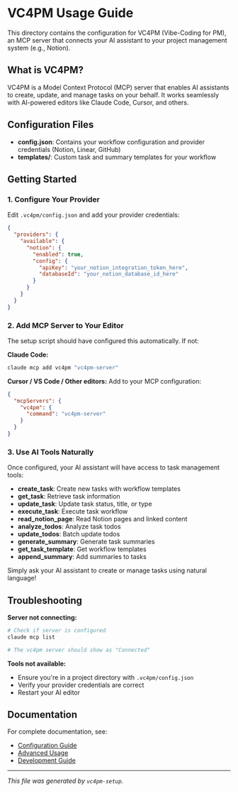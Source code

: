 # VC4PM Usage Guide

This directory contains the configuration for VC4PM (Vibe-Coding for PM), an MCP server that connects your AI assistant to your project management system (e.g., Notion).

## What is VC4PM?

VC4PM is a Model Context Protocol (MCP) server that enables AI assistants to create, update, and manage tasks on your behalf. It works seamlessly with AI-powered editors like Claude Code, Cursor, and others.

## Configuration Files

- **config.json**: Contains your workflow configuration and provider credentials (Notion, Linear, GitHub)
- **templates/**: Custom task and summary templates for your workflow

## Getting Started

### 1. Configure Your Provider

Edit `.vc4pm/config.json` and add your provider credentials:

```json
{
  "providers": {
    "available": {
      "notion": {
        "enabled": true,
        "config": {
          "apiKey": "your_notion_integration_token_here",
          "databaseId": "your_notion_database_id_here"
        }
      }
    }
  }
}
```

### 2. Add MCP Server to Your Editor

The setup script should have configured this automatically. If not:

**Claude Code:**
```bash
claude mcp add vc4pm "vc4pm-server"
```

**Cursor / VS Code / Other editors:**
Add to your MCP configuration:
```json
{
  "mcpServers": {
    "vc4pm": {
      "command": "vc4pm-server"
    }
  }
}
```

### 3. Use AI Tools Naturally

Once configured, your AI assistant will have access to task management tools:

- **create_task**: Create new tasks with workflow templates
- **get_task**: Retrieve task information
- **update_task**: Update task status, title, or type
- **execute_task**: Execute task workflow
- **read_notion_page**: Read Notion pages and linked content
- **analyze_todos**: Analyze task todos
- **update_todos**: Batch update todos
- **generate_summary**: Generate task summaries
- **get_task_template**: Get workflow templates
- **append_summary**: Add summaries to tasks

Simply ask your AI assistant to create or manage tasks using natural language!

## Troubleshooting

**Server not connecting:**
```bash
# Check if server is configured
claude mcp list

# The vc4pm server should show as "Connected"
```

**Tools not available:**
- Ensure you're in a project directory with `.vc4pm/config.json`
- Verify your provider credentials are correct
- Restart your AI editor

## Documentation

For complete documentation, see:
- [Configuration Guide](https://github.com/christophe-bazin/vibe-coding-4pm/blob/master/docs/configuration.md)
- [Advanced Usage](https://github.com/christophe-bazin/vibe-coding-4pm/blob/master/docs/advanced-usage.md)
- [Development Guide](https://github.com/christophe-bazin/vibe-coding-4pm/blob/master/docs/development.md)

---
*This file was generated by `vc4pm-setup`.*
